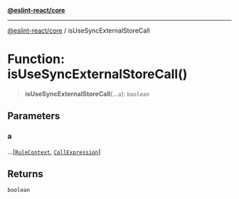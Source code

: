 [**@eslint-react/core**](../README.md)

***

[@eslint-react/core](../README.md) / isUseSyncExternalStoreCall

# Function: isUseSyncExternalStoreCall()

> **isUseSyncExternalStoreCall**(...`a`): `boolean`

## Parameters

### a

...\[[`RuleContext`](../-internal-/type-aliases/RuleContext.md), [`CallExpression`](../-internal-/interfaces/CallExpression.md)\]

## Returns

`boolean`
